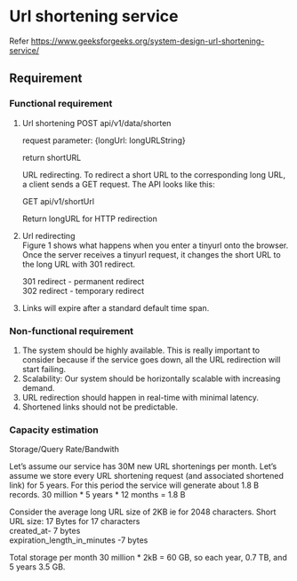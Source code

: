 # Url shortening service
Refer https://www.geeksforgeeks.org/system-design-url-shortening-service/

## Requirement
### Functional requirement
1. Url shortening
    POST api/v1/data/shorten
   
    request parameter: {longUrl: longURLString}
    
    return shortURL
    
    URL redirecting. To redirect a short URL to the corresponding long URL, a client sends a GET request. The API looks like this:
    
    GET api/v1/shortUrl
    
    Return longURL for HTTP redirection
 
2. Url redirecting  
   Figure 1 shows what happens when you enter a tinyurl onto the browser. Once the server receives a tinyurl request, it changes the short URL to the long URL with 301 redirect.

   301 redirect - permanent redirect  
   302 redirect - temporary redirect

3. Links will expire after a standard default time span.

### Non-functional requirement
1. The system should be highly available. This is really important to consider because if the service goes down, all the URL redirection will start failing.
1. Scalability: Our system should be horizontally scalable with increasing demand.
1. URL redirection should happen in real-time with minimal latency.
1. Shortened links should not be predictable.

### Capacity estimation
Storage/Query Rate/Bandwith

Let’s assume our service has 30M new URL shortenings per month. Let’s assume we store every URL shortening request (and associated shortened link) for 5 years. For this period the service will generate about 1.8 B records. 30 million * 5 years * 12 months = 1.8 B

Consider the average long URL size of 2KB ie for 2048 characters.
Short URL size: 17 Bytes for 17 characters  
created_at- 7 bytes  
expiration_length_in_minutes -7 bytes  

Total storage per month 30 million * 2kB = 60 GB, so each year, 0.7 TB, and 5 years 3.5 GB.
